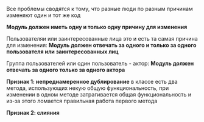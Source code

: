 Все проблемы сводятся к тому, что разные люди по разным причинам изменяют один и тот же код

**Модуль должен иметь одну и только одну причину для изменения**

Пользователяи или заинтересованные лица это и есть та самая причина для изменения:
**Модуль должен отвечать за одного и только за одного пользователя или заинтересованных лиц**

Группа пользователей или один пользователь - актор:
**Модуль должен отвечать за одного только за одного актора**

**Признак 1: непреднамеренное дублирование**
в классе есть два метода, использующих некую общую функциональность, при изменении в одном методе затрагивается общая
функциональность и из-за этого ломается правильная работа первого метода

**Признак 2: слияния**

